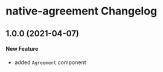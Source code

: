 # native-agreement Changelog

## 1.0.0 (2021-04-07)

#### New Feature

- added `Agreement` component
